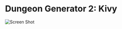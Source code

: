 # Dungeon Generator 2: Kivy 

![Screen Shot](https://github.com/JnyJny/DungeonGenerator2/blob/master/screenshot-01.png?raw=true)
